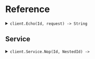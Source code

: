 # Reference
<details><summary><code>client.Echo(Id, request) -> String</code></summary>
<dl>
<dd>

#### 🔌 Usage

<dl>
<dd>

<dl>
<dd>

```ruby
client.echo({
  name:'Hello world!',
  size:20
});
```
</dd>
</dl>
</dd>
</dl>

#### ⚙️ Parameters

<dl>
<dd>

<dl>
<dd>

**id:** `String` 
    
</dd>
</dl>

<dl>
<dd>

**request:** `Seed::Types::EchoRequest` 
    
</dd>
</dl>
</dd>
</dl>


</dd>
</dl>
</details>

## Service
<details><summary><code>client.Service.Nop(Id, NestedId) -> </code></summary>
<dl>
<dd>

#### 🔌 Usage

<dl>
<dd>

<dl>
<dd>

```ruby
client.service.nop();
```
</dd>
</dl>
</dd>
</dl>

#### ⚙️ Parameters

<dl>
<dd>

<dl>
<dd>

**id:** `String` 
    
</dd>
</dl>

<dl>
<dd>

**nestedId:** `String` 
    
</dd>
</dl>
</dd>
</dl>


</dd>
</dl>
</details>
